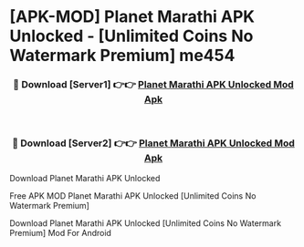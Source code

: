 # [APK-MOD] Planet Marathi APK Unlocked - [Unlimited Coins No Watermark Premium] me454



<div align="center">
<h3>🔴 Download [Server1] 👉👉 <a href="https://momento.my/?title=Planet_Marathi_APK_Unlocked">Planet Marathi APK Unlocked Mod Apk</a></h3><br>

<h3>🔴 Download [Server2] 👉👉 <a href="https://momento.my/?title=Planet_Marathi_APK_Unlocked">Planet Marathi APK Unlocked Mod Apk</a></h3>
</div>



Download Planet Marathi APK Unlocked 

Free APK MOD Planet Marathi APK Unlocked [Unlimited Coins No Watermark Premium]

Download Planet Marathi APK Unlocked [Unlimited Coins No Watermark Premium] Mod For Android
